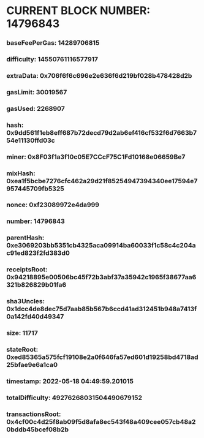 # CURRENT BLOCK NUMBER: 14796843

### baseFeePerGas: 14289706815
### difficulty: 14550761116577917
### extraData: 0x706f6f6c696e2e636f6d219bf028b478428d2b
### gasLimit: 30019567
### gasUsed: 2268907
### hash: 0x9dd561f1eb8eff687b72decd79d2ab6ef416cf532f6d7663b754e11130ffd03c
### miner: 0x8F03f1a3f10c05E7CCcF75C1Fd10168e06659Be7
### mixHash: 0xea1f5bcbe7276cfc462a29d21f85254947394340ee17594e7957445709fb5325
### nonce: 0xf23089972e4da999
### number: 14796843
### parentHash: 0xe3069203bb5351cb4325aca09914ba60033f1c58c4c204ac91ed823f2fd383d0
### receiptsRoot: 0x94218895e00506bc45f72b3abf37a35942c1965f38677aa6321b826829b01fa6
### sha3Uncles: 0x1dcc4de8dec75d7aab85b567b6ccd41ad312451b948a7413f0a142fd40d49347
### size: 11717
### stateRoot: 0xed85365a575fcf19108e2a0f646fa57ed601d19258bd4718ad25bfae9e6a1ca0
### timestamp: 2022-05-18 04:49:59.201015
### totalDifficulty: 49276268031504490679152
### transactionsRoot: 0x4cf00c4d25f8ab09f5d8afa8ec543f48a409cee057cb48a20bddb45bcef08b2b
